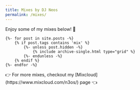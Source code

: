 ```yaml
---
title: Mixes by DJ Neos
permalink: /mixes/
---
```


Enjoy some of my mixes below! 🤘

<div class="entries-{{ entries_layout }}">

    {%- for post in site.posts -%}
        {% if post.tags contains 'mix' %}
            {%- unless post.hidden -%}
                {% include archive-single.html type="grid" %}
            {%- endunless -%}
        {% endif %}
    {%- endfor -%}

</div>

<p>
👉 For more mixes, checkout my [Mixcloud](https://www.mixcloud.com/n3os/) page 👈
</p>
<!-- <ul>
    {% for post in site.posts %} 
        {% if post.tags contains "mix" %}
            <li><a href="{{post.url}}">{{ post.title }}</li> 
        {% endif %}
    {% endfor %}
</ul> -->
